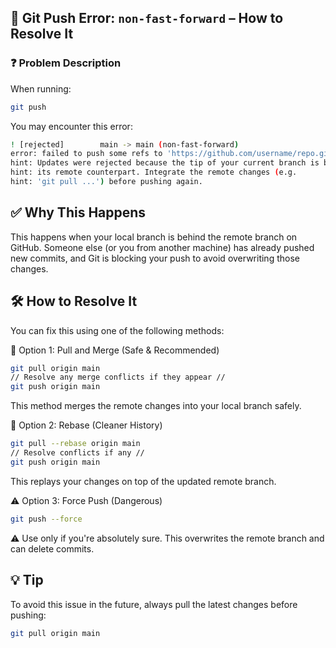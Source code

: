 ## 🚧 Git Push Error: `non-fast-forward` – How to Resolve It

### ❓ Problem Description

When running:

```bash
git push
```
You may encounter this error:
```bash
! [rejected]        main -> main (non-fast-forward)
error: failed to push some refs to 'https://github.com/username/repo.git'
hint: Updates were rejected because the tip of your current branch is behind
hint: its remote counterpart. Integrate the remote changes (e.g.
hint: 'git pull ...') before pushing again.

```


## ✅ Why This Happens
This happens when your local branch is behind the remote branch on GitHub. Someone else (or you from another machine) has already pushed new commits, and Git is blocking your push to avoid overwriting those changes.

## 🛠 How to Resolve It
You can fix this using one of the following methods:

🔁 Option 1: Pull and Merge (Safe & Recommended)

```bash
git pull origin main
// Resolve any merge conflicts if they appear //
git push origin main

```
This method merges the remote changes into your local branch safely.

🔄 Option 2: Rebase (Cleaner History)

```bash
git pull --rebase origin main
// Resolve conflicts if any //
git push origin main

```
This replays your changes on top of the updated remote branch.

⚠️ Option 3: Force Push (Dangerous)

```bash
git push --force

```

⚠️ Use only if you're absolutely sure. This overwrites the remote branch and can delete commits.

## 💡 Tip
To avoid this issue in the future, always pull the latest changes before pushing:
```bash
git pull origin main
```
